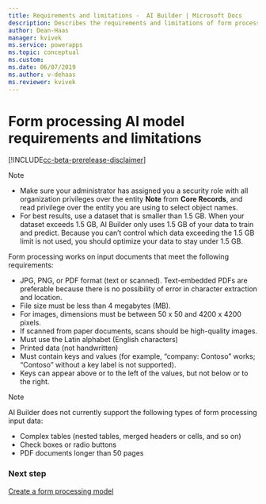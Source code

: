```yaml
---
title: Requirements and limitations -  AI Builder | Microsoft Docs
description: Describes the requirements and limitations of form processing models in AI Builder.
author: Dean-Haas
manager: kvivek
ms.service: powerapps
ms.topic: conceptual
ms.custom: 
ms.date: 06/07/2019
ms.author: v-dehaas
ms.reviewer: kvivek
---
```


# Form processing AI model requirements and limitations

[!INCLUDE[cc-beta-prerelease-disclaimer](./includes/cc-beta-prerelease-disclaimer.md)]

> [!NOTE]
> - Make sure your administrator has assigned you a security role with all organization privileges over the entity **Note** from **Core Records**, and read privilege over the entity you are using to select object names.
> - For best results, use a dataset that is smaller than 1.5 GB. When your dataset exceeds 1.5 GB, AI Builder only uses 1.5 GB of your data to train and predict. Because you can’t control which data exceeding the 1.5 GB limit is not used, you should optimize your data to stay under 1.5 GB.

Form processing works on input documents that meet the following requirements:

- JPG, PNG, or PDF format (text or scanned). Text-embedded PDFs are preferable because there is no possibility of error in character extraction and location.
- File size must be less than 4 megabytes (MB).
- For images, dimensions must be between 50 x 50 and 4200 x 4200 pixels.
- If scanned from paper documents, scans should be high-quality images.
- Must use the Latin alphabet (English characters)
- Printed data (not handwritten)
- Must contain keys and values (for example, “company: Contoso” works; “Contoso” without a key label is not supported). 
- Keys can appear above or to the left of the values, but not below or to the right.

 > [!NOTE] 
 > AI Builder does not currently support the following types of form processing input data:
 > - Complex tables (nested tables, merged headers or cells, and so on)
 > - Check boxes or radio buttons
 > - PDF documents longer than 50 pages

### Next step
[Create a form processing model](create-form-processing-model.md)

